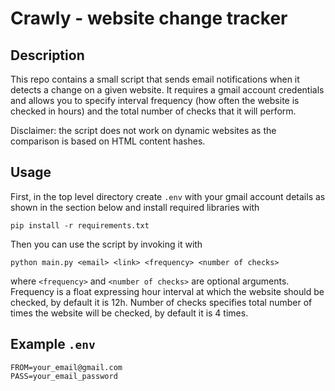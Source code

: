 # Crawly - website change tracker

## Description

This repo contains a small script that sends email notifications when it detects a change on a given website. It requires a gmail account credentials and allows you to specify interval frequency (how often the website is checked in hours) and the total number of checks that it will perform.

Disclaimer: the script does not work on dynamic websites as the comparison is based on HTML content hashes.

## Usage

First, in the top level directory create `.env` with your gmail account details as shown in the section below and install required libraries with

```shell
pip install -r requirements.txt
```

Then you can use the script by invoking it with

```shell
python main.py <email> <link> <frequency> <number of checks>
```

where `<frequency>` and `<number of checks>` are optional arguments. Frequency is a float expressing hour interval at which the website should be checked, by default it is 12h. Number of checks specifies total number of times the website will be checked, by default it is 4 times.

## Example `.env`

```env
FROM=your_email@gmail.com
PASS=your_email_password
```
